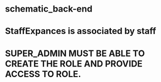 # schematic_back-end

# StaffExpances is associated by staff 

# SUPER_ADMIN MUST BE ABLE TO CREATE THE ROLE AND PROVIDE ACCESS TO ROLE.
